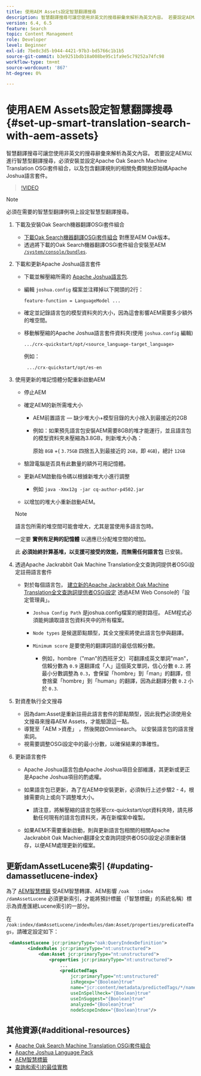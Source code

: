 ```yaml
---
title: 使用AEM Assets設定智慧翻譯搜尋
description: 智慧翻譯搜尋可讓您使用非英文的搜尋辭彙來解析為英文內容。 若要設定AEM以進行智慧型翻譯搜尋，必須安裝並設定Apache Oak Search Machine Translation OSGi套件組合，以及包含翻譯規則的相關免費開放原始碼Apache Joshua語言套件。
version: 6.4, 6.5
feature: Search
topic: Content Management
role: Developer
level: Beginner
exl-id: 7be8c3d5-b944-4421-97b3-bd5766c1b1b5
source-git-commit: b3e9251bdb18a008be95c1fa9e5c79252a74fc98
workflow-type: tm+mt
source-wordcount: '867'
ht-degree: 0%

---
```


# 使用AEM Assets設定智慧翻譯搜尋{#set-up-smart-translation-search-with-aem-assets}

智慧翻譯搜尋可讓您使用非英文的搜尋辭彙來解析為英文內容。 若要設定AEM以進行智慧型翻譯搜尋，必須安裝並設定Apache Oak Search Machine Translation OSGi套件組合，以及包含翻譯規則的相關免費開放原始碼Apache Joshua語言套件。

>[!VIDEO](https://video.tv.adobe.com/v/21291?quality=12&learn=on)

>[!NOTE]
>
>必須在需要的智慧型翻譯例項上設定智慧型翻譯搜尋。

1. 下載及安裝Oak Search機器翻譯OSGi套件組合
   * [下載Oak Search機器翻譯OSGi套件組合](https://search.maven.org/#search%7Cgav%7C1%7Cg%3A%22org.apache.jackrabbit%22%20AND%20a%3A%22oak-search-mt%22) 對應至AEM Oak版本。
   * 透過將下載的Oak Search機器翻譯OSGi套件組合安裝至AEM [ `/system/console/bundles`](http://localhost:4502/system/console/bundles).

2. 下載和更新Apache Joshua語言套件
   * 下載並解壓縮所需的 [Apache Joshua語言包](https://cwiki.apache.org/confluence/display/JOSHUA/Language+Packs).
   * 編輯 `joshua.config` 檔案並注釋掉以下開頭的2行：

      ```
      feature-function = LanguageModel ...
      ```

   * 確定並記錄語言包的模型資料夾的大小，因為這會影響AEM需要多少額外的堆空間。
   * 移動解壓縮的Apache Joshua語言套件資料夾(使用 `joshua.config` 編輯)

      ```
      .../crx-quickstart/opt/<source_language-target_language>
      ```

      例如：

      ```
       .../crx-quickstart/opt/es-en
      ```

3. 使用更新的堆記憶體分配重新啟動AEM
   * 停止AEM
   * 確定AEM的新所需堆大小

      * AEM前置語言 — 缺少堆大小+模型目錄的大小捨入到最接近的2GB
      * 例如：如果預先語言包安裝AEM需要8GB的堆才能運行，並且語言包的模型資料夾未壓縮為3.8GB，則新堆大小為：

         原始 `8GB` +( `3.75GB` 四捨五入到最接近的 `2GB`，即 `4GB`)，總計 `12GB`
   * 驗證電腦是否具有此數量的額外可用記憶體。
   * 更新AEM啟動指令碼以根據新堆大小進行調整

      * 例如 `java -Xmx12g -jar cq-author-p4502.jar`
   * 以增加的堆大小重新啟動AEM。

   >[!NOTE]
   >
   >語言包所需的堆空間可能會增大，尤其是當使用多語言包時。
   >
   >
   >一定要 **實例有足夠的記憶體** 以適應已分配堆空間的增加。
   >
   >
   >此 **必須始終計算基堆，以支援可接受的效能，而無需任何語言包** 已安裝。

4. 透過Apache Jackrabbit Oak Machine Translation全文查詢詞提供者OSGi設定註冊語言套件

   * 對於每個語言包， [建立新的Apache Jackrabbit Oak Machine Translation全文查詢詞提供者OSGi設定](http://localhost:4502/system/console/configMgr/org.apache.jackrabbit.oak.plugins.index.mt.MTFulltextQueryTermsProviderFactory) 透過AEM Web Console的「設定管理員」。

      * `Joshua Config Path` 是joshua.config檔案的絕對路徑。 AEM程式必須能夠讀取語言包資料夾中的所有檔案。
      * `Node types` 是候選節點類型，其全文搜索將使此語言包參與翻譯。
      * `Minimum score` 是要使用的翻譯詞語的最低信賴分數。

         * 例如，hombre（&quot;man&quot;的西班牙文）可翻譯成英文單詞&quot;man&quot;，信賴分數為 `0.9` 還翻譯成「人」這個英文單詞，信心分數 `0.2`. 將最小分數調整為 `0.3`，會保留「hombre」到「man」的翻譯，但會捨棄「hombre」到「human」的翻譯，因為此翻譯分數 `0.2` 小於 `0.3`.

5. 對資產執行全文搜尋
   * 因為dam:Asset是重新註冊此語言套件的節點類型，因此我們必須使用全文搜尋來搜尋AEM Assets，才能驗證這一點。
   * 導覽至「AEM >資產」 ，然後開啟Omnisearch。 以安裝語言包的語言搜索詞。
   * 視需要調整OSGi設定中的最小分數，以確保結果的準確性。

6. 更新語言套件
   * Apache Joshua語言包由Apache Joshua項目全部維護，其更新或更正是Apache Joshua項目的酌處權。
   * 如果語言包已更新，為了在AEM中安裝更新，必須執行上述步驟2 - 4，根據需要向上或向下調整堆大小。

      * 請注意，將解壓縮的語言包移至crx-quickstart/opt資料夾時，請先移動任何現有的語言包資料夾，再在新檔案中複製。
   * 如果AEM不需要重新啟動，則與更新語言包相關的相關Apache Jackrabbit Oak Machien翻譯全文查詢詞提供者OSGi設定必須重新儲存，以便AEM處理更新的檔案。


## 更新damAssetLucene索引 {#updating-damassetlucene-index}

為了 [AEM智慧標籤](https://helpx.adobe.com/experience-manager/6-3/assets/using/touch-ui-smart-tags.html) 受AEM智慧轉譯、AEM影響 `/oak   :index  /damAssetLucene` 必須更新索引，才能將預計標籤（「智慧標籤」的系統名稱）標示為資產匯總Lucene索引的一部分。

在 `/oak:index/damAssetLucene/indexRules/dam:Asset/properties/predicatedTags`，請確定設定如下：

```xml
 <damAssetLucene jcr:primaryType="oak:QueryIndexDefinition">
        <indexRules jcr:primaryType="nt:unstructured">
            <dam:Asset jcr:primaryType="nt:unstructured">
                <properties jcr:primaryType="nt:unstructured">
                    ...
                    <predictedTags
                        jcr:primaryType="nt:unstructured"
                        isRegexp="{Boolean}true"
                        name="jcr:content/metadata/predictedTags/*/name"
                        useInSpellheck="{Boolean}true"
                        useInSuggest="{Boolean}true"
                        analyzed="{Boolean}true"
                        nodeScopeIndex="{Boolean}true"/>
```

## 其他資源{#additional-resources}

* [Apache Oak Search Machine Translation OSGi套件組合](https://search.maven.org/#search%7Cgav%7C1%7Cg%3A%22org.apache.jackrabbit%22%20AND%20a%3A%22oak-search-mt%22)
* [Apache Joshua Language Pack](https://cwiki.apache.org/confluence/display/JOSHUA/Language+Packs)
* [AEM智慧標籤](https://helpx.adobe.com/experience-manager/6-3/assets/using/touch-ui-smart-tags.html)
* [查詢和索引的最佳實務](https://helpx.adobe.com/experience-manager/6-5/sites/deploying/using/best-practices-for-queries-and-indexing.html)
